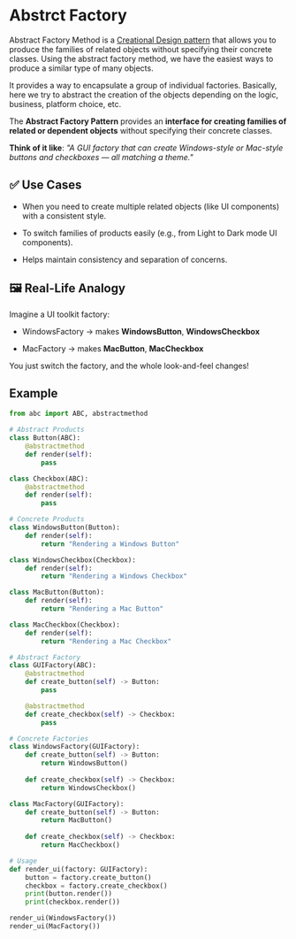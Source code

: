 # Abstrct Factory
Abstract Factory Method is a [Creational Design pattern](./../../CreationalPatterns/README.md) that allows you to produce the families of related objects without specifying their concrete classes. Using the abstract factory method, we have the easiest ways to produce a similar type of many objects. 

It provides a way to encapsulate a group of individual factories. Basically, here we try to abstract the creation of the objects depending on the logic, business, platform choice, etc.

The **Abstract Factory Pattern** provides an **interface for creating families of related or dependent objects** without specifying their concrete classes.

**Think of it like**: _"A GUI factory that can create Windows-style or Mac-style buttons and checkboxes — all matching a theme."_

## ✅ Use Cases
- When you need to create multiple related objects (like UI components) with a consistent style.

- To switch families of products easily (e.g., from Light to Dark mode UI components).

- Helps maintain consistency and separation of concerns.

## 🖼️ Real-Life Analogy
Imagine a UI toolkit factory:

- WindowsFactory → makes **WindowsButton**, **WindowsCheckbox**

- MacFactory → makes **MacButton**, **MacCheckbox**

You just switch the factory, and the whole look-and-feel changes!

## Example
```python
from abc import ABC, abstractmethod

# Abstract Products
class Button(ABC):
    @abstractmethod
    def render(self):
        pass

class Checkbox(ABC):
    @abstractmethod
    def render(self):
        pass

# Concrete Products
class WindowsButton(Button):
    def render(self):
        return "Rendering a Windows Button"

class WindowsCheckbox(Checkbox):
    def render(self):
        return "Rendering a Windows Checkbox"

class MacButton(Button):
    def render(self):
        return "Rendering a Mac Button"

class MacCheckbox(Checkbox):
    def render(self):
        return "Rendering a Mac Checkbox"

# Abstract Factory
class GUIFactory(ABC):
    @abstractmethod
    def create_button(self) -> Button:
        pass

    @abstractmethod
    def create_checkbox(self) -> Checkbox:
        pass

# Concrete Factories
class WindowsFactory(GUIFactory):
    def create_button(self) -> Button:
        return WindowsButton()
    
    def create_checkbox(self) -> Checkbox:
        return WindowsCheckbox()

class MacFactory(GUIFactory):
    def create_button(self) -> Button:
        return MacButton()
    
    def create_checkbox(self) -> Checkbox:
        return MacCheckbox()

# Usage
def render_ui(factory: GUIFactory):
    button = factory.create_button()
    checkbox = factory.create_checkbox()
    print(button.render())
    print(checkbox.render())

render_ui(WindowsFactory())
render_ui(MacFactory())
```

